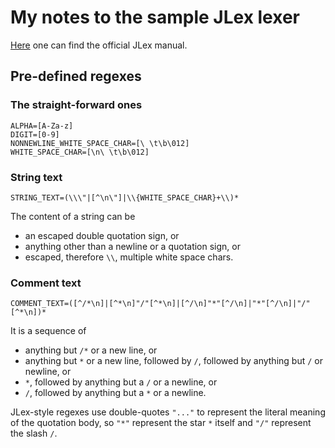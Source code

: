 # My notes to the sample JLex lexer

[Here](https://www.cs.princeton.edu/~appel/modern/java/JLex/current/manual.html)
one can find the official JLex manual.

## Pre-defined regexes

### The straight-forward ones

```
ALPHA=[A-Za-z]
DIGIT=[0-9]
NONNEWLINE_WHITE_SPACE_CHAR=[\ \t\b\012]
WHITE_SPACE_CHAR=[\n\ \t\b\012]
```

### String text

```
STRING_TEXT=(\\\"|[^\n\"]|\\{WHITE_SPACE_CHAR}+\\)*
```

The content of a string can be

- an escaped double quotation sign, or
- anything other than a newline or a quotation sign, or
- escaped, therefore `\\`, multiple white space chars.

### Comment text

```
COMMENT_TEXT=([^/*\n]|[^*\n]"/"[^*\n]|[^/\n]"*"[^/\n]|"*"[^/\n]|"/"[^*\n])*
```

It is a sequence of

- anything but `/*` or a new line, or
- anything but `*` or a new line, followed by `/`, followed by
  anything but `/` or newline, or
- `*`, followed by anything but a `/` or a newline, or
- `/`, followed by anything but a `*` or a newline.

JLex-style regexes use double-quotes `"..."` to represent the literal
meaning of the quotation body, so `"*"` represent the star `*` itself
and `"/"` represent the slash `/`.
